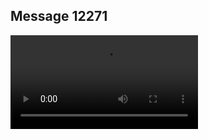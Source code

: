 ## Message 12271



![Video](https://data.iron-swords.co.il/2024/October/07/https://data.iron-swords.co.il/2024/October/07/12271/12271_media.mp4)
